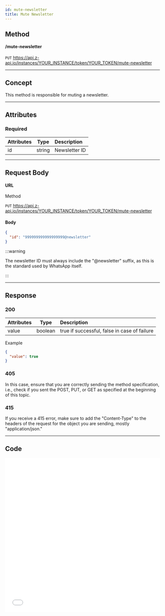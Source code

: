 ```yaml
---
id: mute-newsletter
title: Mute Newsletter
---
```


## Method

#### /mute-newsletter

`PUT` https://api.z-api.io/instances/YOUR_INSTANCE/token/YOUR_TOKEN/mute-newsletter

---

## Concept

This method is responsible for muting a newsletter.

---

## Attributes

### Required

| Attributes | Type    | Description    |
| :--------- | :-----: | :------------- |
| id         | string  | Newsletter ID     |

---

## Request Body

#### URL

Method

`PUT` https://api.z-api.io/instances/YOUR_INSTANCE/token/YOUR_TOKEN/mute-newsletter

#### Body

```json
{
  "id": "999999999999999999@newsletter"
}
```

:::warning

The newsletter ID must always include the "@newsletter" suffix, as this is the standard used by WhatsApp itself.

:::

---

## Response

### 200

| Attributes | Type    | Description                                      |
| :--------- | :-----: | :------------------------------------------------ |
| value      | boolean | true if successful, false in case of failure |

Example

```json
{
  "value": true
}
```

### 405

In this case, ensure that you are correctly sending the method specification, i.e., check if you sent the POST, PUT, or GET as specified at the beginning of this topic.

### 415

If you receive a 415 error, make sure to add the "Content-Type" to the headers of the request for the object you are sending, mostly "application/json."

<!-- --- -->

---

## Code

<iframe src="//api.apiembed.com/?source=https://raw.githubusercontent.com/Z-API/z-api-docs/main/json-examples/mute-newsletter.json&targets=all" frameborder="0" scrolling="no" width="100%" height="500px" seamless></iframe>